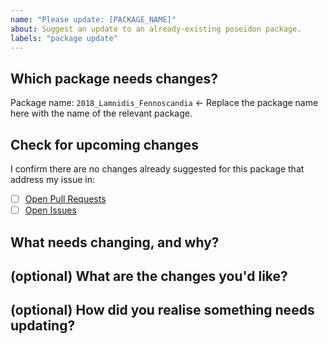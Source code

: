 ```yaml
---
name: "Please update: [PACKAGE_NAME]"
about: Suggest an update to an already-existing poseidon package.
labels: "package update"
---
```


<!--
# poseidon-framework/poseidon-eager package request

Hello there!

Thank you for suggesting changes to a package in the Poseidon Package Directory!
Please ensure you are completing all the TODOs outlined in these comments for each section.
-->

## Which package needs changes?

Package name: `2018_Lamnidis_Fennoscandia` <- Replace the package name here with the name of the relevant package.

<!-- TODO: Please Specify the name of the package you think needs updating -->

## Check for upcoming changes

I confirm there are no changes already suggested for this package that address my issue in:

- [ ] [Open Pull Requests](https://github.com/poseidon-framework/poseidon-eager/pulls)
- [ ] [Open Issues](https://github.com/poseidon-framework/poseidon-eager/issues)

<!-- 
TODO: Please confirm you have looked for open issues and/or pull requests suggesting changes to this package and found none.
If an open issue or pull request exists already, and it might be addressing your issue, then consider mentioning your problem there instead of creating a new issue.
-->

## What needs changing, and why?

<!-- 
TODO: Please describe what you would like to see changed in the poseidon package.
Are there some data/individuals missing? Do you disagree with the nf-core/parameters used? The more information you provide here, the better.
-->

## (optional) What are the changes you'd like?

<!-- 
TODO: If you have a specific parameter that you would like to see changed, please list it here. Otherwise you can leave this section empty.
-->

## (optional) How did you realise something needs updating?

<!-- 
TODO: If you came across an error with the Poseidon package resulting from this processing while running some analysis, please give information that might help us reproduce the problems here.
If this section is not relevant, you can leave it empty.
-->
